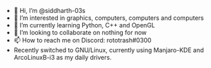 - 👋 Hi, I’m @siddharth-03s
- 👀 I’m interested in graphics, computers, computers and computers
- 🌱 I’m currently learning Python, C++ and OpenGL
- 💞️ I’m looking to collaborate on nothing for now
- 📫 How to reach me on Discord: rototrash#0300
- Recently switched to GNU/Linux, currently using Manjaro-KDE and ArcoLinuxB-i3 as my daily drivers.
